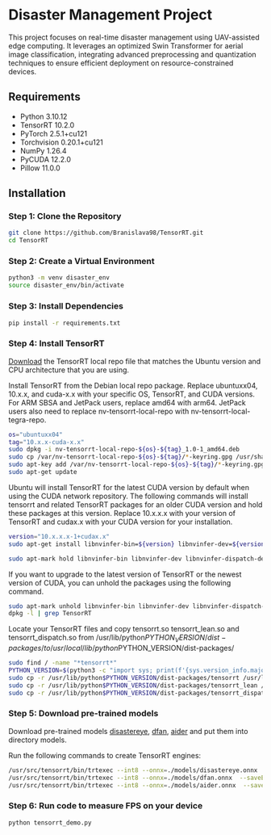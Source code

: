 # Disaster Management Project

This project focuses on real-time disaster management using UAV-assisted edge computing. It leverages an optimized Swin Transformer for aerial image classification, integrating advanced preprocessing and quantization techniques to ensure efficient deployment on resource-constrained devices.

## Requirements
- Python 3.10.12
- TensorRT 10.2.0
- PyTorch 2.5.1+cu121
- Torchvision 0.20.1+cu121
- NumPy 1.26.4
- PyCUDA 12.2.0
- Pillow 11.0.0

## Installation

### Step 1: Clone the Repository
```bash
git clone https://github.com/Branislava98/TensorRT.git
cd TensorRT
```
### Step 2: Create a Virtual Environment
```bash
python3 -m venv disaster_env
source disaster_env/bin/activate
```
### Step 3: Install Dependencies
```bash
pip install -r requirements.txt
```
### Step 4: Install TensorRT

[Download](https://developer.nvidia.com/tensorrt) the TensorRT local repo file that matches the Ubuntu version and CPU architecture that you are using.

Install TensorRT from the Debian local repo package. Replace ubuntuxx04, 10.x.x, and cuda-x.x with your specific OS, TensorRT, and CUDA versions. For ARM SBSA and JetPack users, replace amd64 with arm64. JetPack users also need to replace nv-tensorrt-local-repo with nv-tensorrt-local-tegra-repo.

```bash
os="ubuntuxx04"
tag="10.x.x-cuda-x.x"
sudo dpkg -i nv-tensorrt-local-repo-${os}-${tag}_1.0-1_amd64.deb
sudo cp /var/nv-tensorrt-local-repo-${os}-${tag}/*-keyring.gpg /usr/share/keyrings/
sudo apt-key add /var/nv-tensorrt-local-repo-${os}-${tag}/*-keyring.gpg
sudo apt-get update
```

Ubuntu will install TensorRT for the latest CUDA version by default when using the CUDA network repository. The following commands will install tensorrt and related TensorRT packages for an older CUDA version and hold these packages at this version. Replace 10.x.x.x with your version of TensorRT and cudax.x with your CUDA version for your installation.

```bash
version="10.x.x.x-1+cudax.x"
sudo apt-get install libnvinfer-bin=${version} libnvinfer-dev=${version} libnvinfer-dispatch-dev=${version} libnvinfer-dispatch10=${version} libnvinfer-headers-dev=${version} libnvinfer-headers-plugin-dev=${version} libnvinfer-lean-dev=${version} libnvinfer-lean10=${version} libnvinfer-plugin-dev=${version} libnvinfer-plugin10=${version} libnvinfer-samples=${version} libnvinfer-vc-plugin-dev=${version} libnvinfer-vc-plugin10=${version} libnvinfer10=${version} libnvonnxparsers-dev=${version} libnvonnxparsers10=${version} python3-libnvinfer-dev=${version} python3-libnvinfer-dispatch=${version} python3-libnvinfer-lean=${version} python3-libnvinfer=${version} tensorrt-dev=${version} tensorrt-libs=${version} tensorrt=${version}

sudo apt-mark hold libnvinfer-bin libnvinfer-dev libnvinfer-dispatch-dev libnvinfer-dispatch10 libnvinfer-headers-dev libnvinfer-headers-plugin-dev libnvinfer-lean-dev libnvinfer-lean10 libnvinfer-plugin-dev libnvinfer-plugin10 libnvinfer-samples libnvinfer-vc-plugin-dev libnvinfer-vc-plugin10 libnvinfer10 libnvonnxparsers-dev libnvonnxparsers10 python3-libnvinfer-dev python3-libnvinfer-dispatch python3-libnvinfer-lean python3-libnvinfer tensorrt-dev tensorrt-libs tensorrt
```
If you want to upgrade to the latest version of TensorRT or the newest version of CUDA, you can unhold the packages using the following command.
```bash
sudo apt-mark unhold libnvinfer-bin libnvinfer-dev libnvinfer-dispatch-dev libnvinfer-dispatch10 libnvinfer-headers-dev libnvinfer-headers-plugin-dev libnvinfer-lean-dev libnvinfer-lean10 libnvinfer-plugin-dev libnvinfer-plugin10 libnvinfer-samples libnvinfer-vc-plugin-dev libnvinfer-vc-plugin10 libnvinfer10 libnvonnxparsers-dev libnvonnxparsers10 python3-libnvinfer-dev python3-libnvinfer-dispatch python3-libnvinfer-lean python3-libnvinfer tensorrt-dev tensorrt-libs tensorrt
dpkg -l | grep TensorRT
```
Locate your TensorRT files and copy tensorrt.so tensorrt_lean.so and tensorrt_dispatch.so from /usr/lib/python$PYTHON_VERSION/dist-packages/ to /usr/local/lib/python$PYTHON_VERSION/dist-packages/

```bash
sudo find / -name "*tensorrt*"
PYTHON_VERSION=$(python3 -c "import sys; print(f'{sys.version_info.major}.{sys.version_info.minor}')")
sudo cp -r /usr/lib/python$PYTHON_VERSION/dist-packages/tensorrt /usr/local/lib/python$PYTHON_VERSION/dist-packages/
sudo cp -r /usr/lib/python$PYTHON_VERSION/dist-packages/tensorrt_lean /usr/local/lib/python$PYTHON_VERSION/dist-packages/
sudo cp -r /usr/lib/python$PYTHON_VERSION/dist-packages/tensorrt_dispatch /usr/local/lib/python$PYTHON_VERSION/dist-packages/
```
### Step 5: Download pre-trained models

Download pre-trained models [disastereye](https://drive.google.com/file/d/1c75OmjyS5bLFso2nZ4aeoLCdq_5pRN4p/view?usp=sharing), [dfan](https://drive.google.com/file/d/1yzFPfQRS85Vl2fLvXVXx_g0Lsl1TtbuS/view?usp=sharing), [aider](https://drive.google.com/file/d/1CR_Hbk4kaPymMoWAUlst2DlfJOwPN2bD/view?usp=sharing) and put them into directory models.

Run the following commands to create TensorRT engines:
```bash
/usr/src/tensorrt/bin/trtexec --int8 --onnx=./models/disastereye.onnx  --saveEngine=./models/disastereye.trt
/usr/src/tensorrt/bin/trtexec --int8 --onnx=./models/dfan.onnx  --saveEngine=./models/dfan.trt
/usr/src/tensorrt/bin/trtexec --int8 --onnx=./models/aider.onnx  --saveEngine=./models/aider.trt
```
### Step 6: Run code to measure FPS on your device
```bash
python tensorrt_demo.py
```



